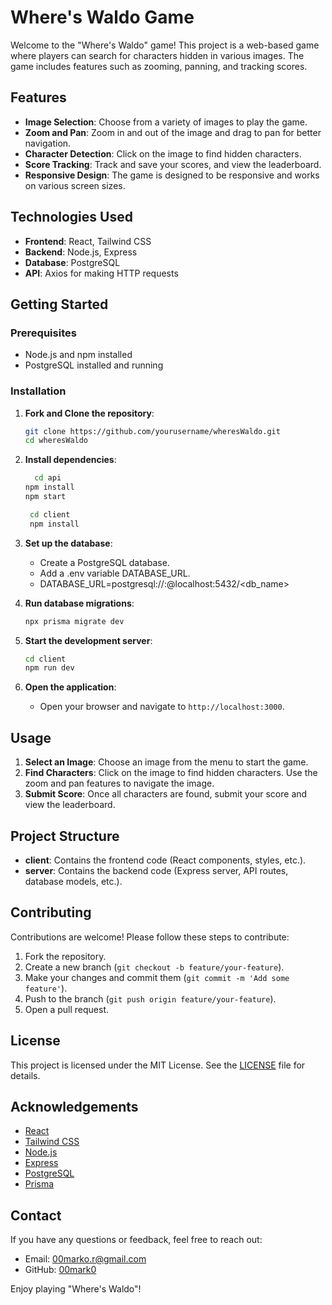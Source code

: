 # Where's Waldo Game

Welcome to the "Where's Waldo" game! This project is a web-based game where players can search for characters hidden in various images. The game includes features such as zooming, panning, and tracking scores.

## Features

- **Image Selection**: Choose from a variety of images to play the game.
- **Zoom and Pan**: Zoom in and out of the image and drag to pan for better navigation.
- **Character Detection**: Click on the image to find hidden characters.
- **Score Tracking**: Track and save your scores, and view the leaderboard.
- **Responsive Design**: The game is designed to be responsive and works on various screen sizes.

## Technologies Used

- **Frontend**: React, Tailwind CSS
- **Backend**: Node.js, Express
- **Database**: PostgreSQL
- **API**: Axios for making HTTP requests

## Getting Started

### Prerequisites

- Node.js and npm installed
- PostgreSQL installed and running

### Installation

1. **Fork and Clone the repository**:

   ```sh
   git clone https://github.com/yourusername/wheresWaldo.git
   cd wheresWaldo
   ```

2. **Install dependencies**:

   ```sh
     cd api
   npm install
   npm start

    cd client
    npm install
   ```

3. **Set up the database**:

   - Create a PostgreSQL database.
   - Add a .env variable DATABASE_URL.
   - DATABASE_URL=postgresql://<username>:<password>@localhost:5432/<db_name>

4. **Run database migrations**:

   ```sh
   npx prisma migrate dev
   ```

5. **Start the development server**:

   ```sh
   cd client
   npm run dev
   ```

6. **Open the application**:
   - Open your browser and navigate to `http://localhost:3000`.

## Usage

1. **Select an Image**: Choose an image from the menu to start the game.
2. **Find Characters**: Click on the image to find hidden characters. Use the zoom and pan features to navigate the image.
3. **Submit Score**: Once all characters are found, submit your score and view the leaderboard.

## Project Structure

- **client**: Contains the frontend code (React components, styles, etc.).
- **server**: Contains the backend code (Express server, API routes, database models, etc.).

## Contributing

Contributions are welcome! Please follow these steps to contribute:

1. Fork the repository.
2. Create a new branch (`git checkout -b feature/your-feature`).
3. Make your changes and commit them (`git commit -m 'Add some feature'`).
4. Push to the branch (`git push origin feature/your-feature`).
5. Open a pull request.

## License

This project is licensed under the MIT License. See the [LICENSE](LICENSE) file for details.

## Acknowledgements

- [React](https://reactjs.org/)
- [Tailwind CSS](https://tailwindcss.com/)
- [Node.js](https://nodejs.org/)
- [Express](https://expressjs.com/)
- [PostgreSQL](https://www.postgresql.org/)
- [Prisma](https://www.prisma.io/)

## Contact

If you have any questions or feedback, feel free to reach out:

- Email: 00marko.r@gmail.com
- GitHub: [00mark0](https://github.com/00mark0)

Enjoy playing "Where's Waldo"!

```

```
